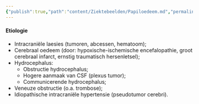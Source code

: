 ```yaml
---
{"publish":true,"path":"content/Ziektebeelden/Papiloedeem.md","permalink":"/content/ziektebeelden/papiloedeem/","title":"Papiloedeem","tags":["Neurologie/Oncologie","Ziektebeeld"]}
---
```




#### Etiologie

- Intracraniële laesies (tumoren, abcessen, hematoom);
- Cerebraal oedeem (door: hypoxische-ischemische encefalopathie, groot cerebraal infarct, ernstig traumatisch hersenletsel);
- Hydrocephalus:
	- Obstructie hydrocephalus;
	- Hogere aanmaak van CSF (plexus tumor);
	- Communicerende hydrocephalus;
- Veneuze obstructie (o.a. trombose);
- Idiopathische intracraniële hypertensie (pseudotumor cerebri).

